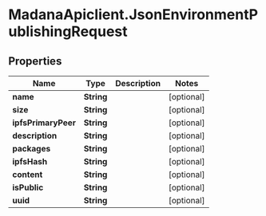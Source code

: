 # MadanaApiclient.JsonEnvironmentPublishingRequest

## Properties

Name | Type | Description | Notes
------------ | ------------- | ------------- | -------------
**name** | **String** |  | [optional] 
**size** | **String** |  | [optional] 
**ipfsPrimaryPeer** | **String** |  | [optional] 
**description** | **String** |  | [optional] 
**packages** | **String** |  | [optional] 
**ipfsHash** | **String** |  | [optional] 
**content** | **String** |  | [optional] 
**isPublic** | **String** |  | [optional] 
**uuid** | **String** |  | [optional] 


